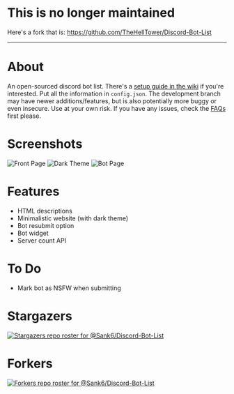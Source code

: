 # This is no longer maintained

Here's a fork that is: https://github.com/TheHellTower/Discord-Bot-List

-----

# About
An open-sourced discord bot list.
There's a [setup guide in the wiki](https://github.com/Sank6/Discord-Bot-List/wiki/Setup-Information) if you're interested. Put all the information in `config.json`.
The development branch may have newer additions/features, but is also potentially more buggy or even insecure. Use at your own risk.
If you have any issues, check the [FAQs](https://github.com/Sank6/Discord-Bot-List/wiki/FAQs) first please.

# Screenshots
![Front Page](/screenshots/front.png?raw=true "Front Page")
![Dark Theme](/screenshots/dark.png?raw=true "Dark Theme")
![Bot Page](/screenshots/bot.png?raw=true "Bot Page")


# Features
 - HTML descriptions
 - Minimalistic website (with dark theme)
 - Bot resubmit option
 - Bot widget
 - Server count API

# To Do
 - Mark bot as NSFW when submitting

# Stargazers
[![Stargazers repo roster for @Sank6/Discord-Bot-List](https://reporoster.com/stars/dark/notext/Sank6/Discord-Bot-List)](https://github.com/Sank6/Discord-Bot-List/stargazers)

# Forkers
[![Forkers repo roster for @Sank6/Discord-Bot-List](https://reporoster.com/forks/dark/notext/Sank6/Discord-Bot-List)](https://github.com/Sank6/Discord-Bot-List/network/members)
